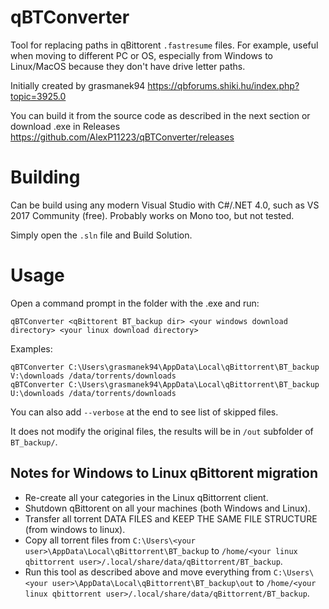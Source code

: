 # qBTConverter
Tool for replacing paths in qBittorent `.fastresume` files.
For example, useful when moving to different PC or OS, especially from Windows to Linux/MacOS because they don't have drive letter paths.

Initially created by grasmanek94 https://qbforums.shiki.hu/index.php?topic=3925.0

You can build it from the source code as described in the next section or download .exe in Releases https://github.com/AlexP11223/qBTConverter/releases

# Building

Can be build using any modern Visual Studio with C#/.NET 4.0, such as VS 2017 Community (free). Probably works on Mono too, but not tested.

Simply open the `.sln` file and Build Solution.

# Usage

Open a command prompt in the folder with the .exe and run: 

    qBTConverter <qBittorent BT_backup dir> <your windows download directory> <your linux download directory>
    
Examples:

    qBTConverter C:\Users\grasmanek94\AppData\Local\qBittorrent\BT_backup V:\downloads /data/torrents/downloads
    qBTConverter C:\Users\grasmanek94\AppData\Local\qBittorrent\BT_backup U:\downloads /data/torrents/downloads
    
You can also add `--verbose` at the end to see list of skipped files.

It does not modify the original files, the results will be in `/out` subfolder of `BT_backup/`.

## Notes for Windows to Linux qBittorent migration

- Re-create all your categories in the Linux qBittorrent client.
- Shutdown qBittorent on all your machines (both Windows and Linux).
- Transfer all torrent DATA FILES and KEEP THE SAME FILE STRUCTURE (from windows to linux).
- Copy all torrent files from `C:\Users\<your user>\AppData\Local\qBittorrent\BT_backup` to `/home/<your linux qbittorrent user>/.local/share/data/qBittorrent/BT_backup`.
- Run this tool as described above and move everything from `C:\Users\<your user>\AppData\Local\qBittorrent\BT_backup\out` to `/home/<your linux qbittorrent user>/.local/share/data/qBittorrent/BT_backup`.
